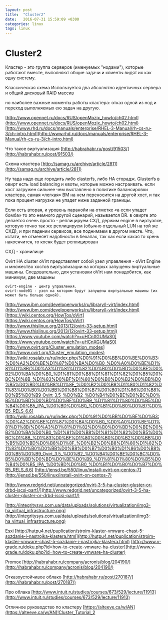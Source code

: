 ```yaml
---
layout: post
title:  "Cluster2"
date:   2016-07-31 15:59:09 +0300
categories: linux
tags: linux
---
```


# Cluster2
Кластер - это группа серверов (именуемых "нодами"),
 которые работают вместе, выполняют общие задачи и клиенты видят их как одну систему. 


Классическая схема
Используется два абсолютно идентичных сервера и общий дисковый RAID массив

 но наиболее важные моменты работы кластера: отказ одной из нод и переход выполняемых ею задач на другую.



[http://www.opennet.ru/docs/RUS/openMozix_howto/ch02.html](http://www.opennet.ru/docs/RUS/openMozix_howto/ch02.html)
[http://www.rhd.ru/docs/manuals/enterprise/RHEL-3-Manual/rh-cs-ru-3/ch-intro.html](http://www.rhd.ru/docs/manuals/enterprise/RHEL-3-Manual/rh-cs-ru-3/ch-intro.html)





Что такое виртуализация
[http://habrahabr.ru/post/91503/](http://habrahabr.ru/post/91503/)


Схема кластера
[http://samag.ru/archive/article/2811](http://samag.ru/archive/article/2811)


Ну тада надо еще городить либо clasterfs, либо HA сторадж. Glusterfs
в овирт есть load balancing и квоты, которые можно настраивать. если хост загружен сильнее чем выставлено в политике балансировки кластера, самая «легкая» ВМ на нем переносится на другой хост, и так пока процент нагрузки не упадет ниже заданной границы.



Если есть вторая, и уровень паранойи на отметке «а если упадет бомба» то это немного другой сценарий, называется DR. 
в овирте это делается очень просто - реплицируем СХД, держим engine в виртуалке, которую точно так же реплицируем (обычно отдельный LUN на той же СХД), 
и при падении сервисов, все поднимаем в другом месте. Что, кстати, не отменяет надобности в бекапах, так как если какая то хрень накосячится, то косяк будет реплицирован

СХД - хранилище

Ovirt HA cluster
oVirt представляет собой узел управления - oVirt Engine и множество хостов виртуализации на которых запущены виртуальные машины.
 Следовательно, для установки oVirt нам понадобится, как минимум, две машины


    ovirt-engine - центр управления.
    ovirt-node01 - узел на котором будут запущены виртуальные машины (их может быть больше одной).

[http://www.ibm.com/developerworks/ru/library/l-virt/index.html](http://www.ibm.com/developerworks/ru/library/l-virt/index.html)
[https://wiki.centos.org/HowTos/oVirt](https://wiki.centos.org/HowTos/oVirt)
[http://www.thislinux.org/2013/12/ovirt-33-setup.html](http://www.thislinux.org/2013/12/ovirt-33-setup.html)
[https://www.youtube.com/watch?v=uHCnXGUMaS0](https://www.youtube.com/watch?v=uHCnXGUMaS0)
[http://www.ovirt.org/Cluster_emulation_modes](http://www.ovirt.org/Cluster_emulation_modes)
[http://wiki.rosalab.ru/ru/index.php/%D0%91%D0%BB%D0%BE%D0%B3:%D0%A2%D0%BE%D1%87%D0%BA%D0%B0_%D0%A0%D0%BE%D1%81%D1%8B/%D0%A3%D1%81%D1%82%D0%B0%D0%BD%D0%BE%D0%B2%D0%BA%D0%B0_%D1%81%D0%B8%D1%81%D1%82%D0%B5%D0%BC%D1%8B_%D1%83%D0%BF%D1%80%D0%B0%D0%B2%D0%BB%D0%B5%D0%BD%D0%B8%D1%8F_%D0%B2%D0%B8%D1%80%D1%82%D1%83%D0%B0%D0%BB%D0%B8%D0%B7%D0%B0%D1%86%D0%B8%D0%B5%D0%B9_Ovirt_3.5_%D0%B2_%D0%B4%D0%BE%D0%BC%D0%B5%D0%BD%D0%BD%D0%BE%D0%B9_%D1%81%D1%80%D0%B5%D0%B4%D0%B5_IPA_%D0%BD%D0%B0_%D0%B1%D0%B0%D0%B7%D0%B5_RELS_6.6](http://wiki.rosalab.ru/ru/index.php/%D0%91%D0%BB%D0%BE%D0%B3:%D0%A2%D0%BE%D1%87%D0%BA%D0%B0_%D0%A0%D0%BE%D1%81%D1%8B/%D0%A3%D1%81%D1%82%D0%B0%D0%BD%D0%BE%D0%B2%D0%BA%D0%B0_%D1%81%D0%B8%D1%81%D1%82%D0%B5%D0%BC%D1%8B_%D1%83%D0%BF%D1%80%D0%B0%D0%B2%D0%BB%D0%B5%D0%BD%D0%B8%D1%8F_%D0%B2%D0%B8%D1%80%D1%82%D1%83%D0%B0%D0%BB%D0%B8%D0%B7%D0%B0%D1%86%D0%B8%D0%B5%D0%B9_Ovirt_3.5_%D0%B2_%D0%B4%D0%BE%D0%BC%D0%B5%D0%BD%D0%BD%D0%BE%D0%B9_%D1%81%D1%80%D0%B5%D0%B4%D0%B5_IPA_%D0%BD%D0%B0_%D0%B1%D0%B0%D0%B7%D0%B5_RELS_6.6)
[http://jensd.be/550/linux/install-ovirt-on-centos-7](http://jensd.be/550/linux/install-ovirt-on-centos-7)


[http://www.redgrid.net/uncategorized/ovirt-3-5-ha-cluster-gluster-or-drbd-iscsi-part1/](http://www.redgrid.net/uncategorized/ovirt-3-5-ha-cluster-gluster-or-drbd-iscsi-part1/)

[http://integritysys.com.ua/data/uploads/solutions/virtualization/img3-ha_virtual_infrastructure.png](http://integritysys.com.ua/data/uploads/solutions/virtualization/img3-ha_virtual_infrastructure.png)




Esxi
[http://hutpu4.net/puplication/stroim-klaster-vmware-chast-5-sozdanie-i-nastrojka-klastera.html](http://hutpu4.net/puplication/stroim-klaster-vmware-chast-5-sozdanie-i-nastrojka-klastera.html)
[http://www.v-grade.ru/doku.php?id=how-to-create-vmware-ha-cluster](http://www.v-grade.ru/doku.php?id=how-to-create-vmware-ha-cluster)


Promox
[http://habrahabr.ru/company/acronis/blog/204190/](http://habrahabr.ru/company/acronis/blog/204190/)


Отказоустойчивое облако
[http://habrahabr.ru/post/270187/](http://habrahabr.ru/post/270187/)

Про облака
[http://www.intuit.ru/studies/courses/673/529/lecture/11913](http://www.intuit.ru/studies/courses/673/529/lecture/11913)


Отличное руководство по кластеру
[https://alteeve.ca/w/AN](https://alteeve.ca/w/AN)!Cluster_Tutorial_2